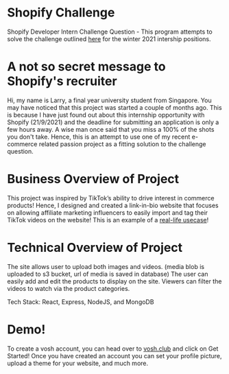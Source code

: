 # Shopify Challenge
Shopify Developer Intern Challenge Question - This program attempts to solve the challenge outlined [here](https://docs.google.com/document/d/1eg3sJTOwtyFhDopKedRD6142CFkDfWp1QvRKXNTPIOc/edit#) for the winter 2021 intership positions.

# A not so secret message to Shopify's recruiter
Hi, my name is Larry, a final year university student from Singapore. You may have noticed that this project was started a couple of months ago. This is because I have just found out about this internship opportunity with Shopify (21/9/2021) and the deadline for submitting an application is only a few hours away. A wise man once said that you miss a 100% of the shots you don't take. Hence, this is an attempt to use one of my recent e-commerce related passion project as a fitting solution to the challenge question.

# Business Overview of Project
This project was inspired by TikTok’s ability to drive interest in commerce products! Hence, I designed and created a link-in-bio website that focuses on allowing affiliate marketing influencers to easily import and tag their TikTok videos on the website! This is an example of a [real-life usecase](https://vosh.club/pattywhoa)!

# Technical Overview of Project
The site allows user to upload both images and videos. (media blob is uploaded to s3 bucket, url of media is saved in database)
The user can easily add and edit the products to display on the site.
Viewers can filter the videos to watch via the product categories.

Tech Stack: React, Express, NodeJS, and MongoDB 

# Demo!
To create a vosh account, you can head over to [vosh.club](https://vosh.club) and click on Get Started! Once you have created an account you can set your profile picture, upload a theme for your website, and much more.

